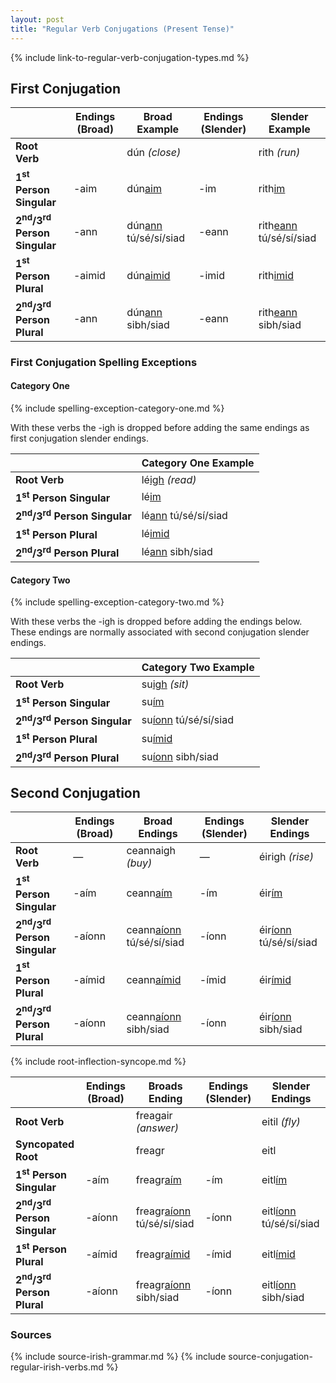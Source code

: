 ```yaml
---
layout: post
title: "Regular Verb Conjugations (Present Tense)"
---
```


{% include link-to-regular-verb-conjugation-types.md %}

## First Conjugation

|                                                   | Endings (Broad) | Broad Example               | Endings (Slender) | Slender Example               |
| ------------------------------------------------- | --------------- | --------------------------- | ----------------- | ----------------------------- |
| **Root Verb**                                     |                 | dún _(close)_               |                   | rith _(run)_                  |
| **1<sup>st</sup> Person Singular**                | -aim            | dún<u>aim</u>               | -im               | rith<u>im</u>                 |
| **2<sup>nd</sup>/3<sup>rd</sup> Person Singular** | -ann            | dún<u>ann</u> tú/sé/sí/siad | -eann             | rith<u>eann</u> tú/sé/sí/siad |
| **1<sup>st</sup> Person Plural**                  | -aimid          | dún<u>aimid</u>             | -imid             | rith<u>imid</u>               |
| **2<sup>nd</sup>/3<sup>rd</sup> Person Plural**   | -ann            | dún<u>ann</u> sibh/siad     | -eann             | rith<u>eann</u> sibh/siad     |

### First Conjugation Spelling Exceptions

#### Category One

{% include spelling-exception-category-one.md %}

With these verbs the -igh is dropped before adding the same endings as first conjugation slender endings.

|                                                   | Category One Example       |
| ------------------------------------------------- | -------------------------- |
| **Root Verb**                                     | lé<u>igh</u> _(read)_      |
| **1<sup>st</sup> Person Singular**                | lé<u>im</u>                |
| **2<sup>nd</sup>/3<sup>rd</sup> Person Singular** | lé<u>ann</u> tú/sé/sí/siad |
| **1<sup>st</sup> Person Plural**                  | lé<u>imid</u>              |
| **2<sup>nd</sup>/3<sup>rd</sup> Person Plural**   | lé<u>ann</u> sibh/siad     |

#### Category Two

{% include spelling-exception-category-two.md %}

With these verbs the -igh is dropped before adding the endings below. These endings are normally associated with second conjugation slender endings.

|                                                   | Category Two Example        |
| ------------------------------------------------- | --------------------------- |
| **Root Verb**                                     | su<u>igh</u> _(sit)_        |
| **1<sup>st</sup> Person Singular**                | su<u>ím</u>                 |
| **2<sup>nd</sup>/3<sup>rd</sup> Person Singular** | su<u>íonn</u> tú/sé/sí/siad |
| **1<sup>st</sup> Person Plural**                  | su<u>ímid</u>               |
| **2<sup>nd</sup>/3<sup>rd</sup> Person Plural**   | su<u>íonn</u> sibh/siad     |

## Second Conjugation

|                                                   | Endings (Broad) | Broad Endings                   | Endings (Slender) | Slender Endings              |
| ------------------------------------------------- | --------------- | ------------------------------- | ----------------- | ---------------------------- |
| **Root Verb**                                     | —               | ceannaigh _(buy)_               | —                 | éirigh _(rise)_              |
| **1<sup>st</sup> Person Singular**                | -aím            | ceann<u>aím</u>                 | -ím               | éir<u>ím</u>                 |
| **2<sup>nd</sup>/3<sup>rd</sup> Person Singular** | -aíonn          | ceann<u>aíonn</u> tú/sé/sí/siad | -íonn             | éir<u>íonn</u> tú/sé/sí/siad |
| **1<sup>st</sup> Person Plural**                  | -aímid          | ceann<u>aímid</u>               | -ímid             | éir<u>ímid</u>               |
| **2<sup>nd</sup>/3<sup>rd</sup> Person Plural**   | -aíonn          | ceann<u>aíonn</u> sibh/siad     | -íonn             | éir<u>íonn</u> sibh/siad     |

{% include root-inflection-syncope.md %}

|                                                   | Endings (Broad) | Broads Ending                    | Endings (Slender) | Slender Endings               |
| ------------------------------------------------- | --------------- | -------------------------------- | ----------------- | ----------------------------- |
| **Root Verb**                                     |                 | freagair _(answer)_              |                   | eitil _(fly)_                 |
| **Syncopated Root**                               |                 | freagr                           |                   | eitl                          |
| **1<sup>st</sup> Person Singular**                | -aím            | freagr<u>aím</u>                 | -ím               | eitl<u>ím</u>                 |
| **2<sup>nd</sup>/3<sup>rd</sup> Person Singular** | -aíonn          | freagr<u>aíonn</u> tú/sé/sí/siad | -íonn             | eitl<u>íonn</u> tú/sé/sí/siad |
| **1<sup>st</sup> Person Plural**                  | -aímid          | freagr<u>aímid</u>               | -ímid             | eitl<u>ímid</u>               |
| **2<sup>nd</sup>/3<sup>rd</sup> Person Plural**   | -aíonn          | freagr<u>aíonn</u> sibh/siad     | -íonn             | eitl<u>íonn</u> sibh/siad     |

### Sources

{% include source-irish-grammar.md %}
{% include source-conjugation-regular-irish-verbs.md %}
